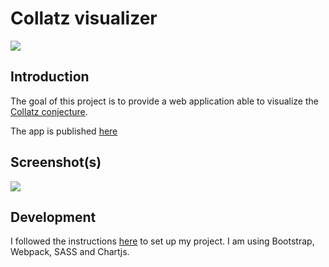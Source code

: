 # Collatz visualizer

<a href="https://github.com/berdal84/collatz-conjecture/actions?query=workflow Node.js CI" title="build">
<img src="https://github.com/berdal84/collatz-conjecture/workflows/Node.js CI/badge.svg" />
</a>

## Introduction

The goal of this project is to provide a web application able to visualize the [Collatz conjecture](https://en.wikipedia.org/wiki/Collatz_conjecture).

The app is published [here](http://collatz-visualizer.dalle-cort.fr)

## Screenshot(s)

<img src="https://user-images.githubusercontent.com/942052/181290375-8c1e068c-48ff-4edd-8ecf-5ecac4aefcdc.png" />

## Development

I followed the instructions [here](https://getbootstrap.com/docs/5.2/getting-started/webpack/) to set up my project. I am using Bootstrap, Webpack, SASS and Chartjs.
